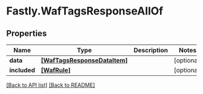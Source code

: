 # Fastly.WafTagsResponseAllOf

## Properties

Name | Type | Description | Notes
------------ | ------------- | ------------- | -------------
**data** | [**[WafTagsResponseDataItem]**](WafTagsResponseDataItem.md) |  | [optional] 
**included** | [**[WafRule]**](WafRule.md) |  | [optional] 


[[Back to API list]](../../README.md#endpoints) [[Back to README]](../../README.md)
